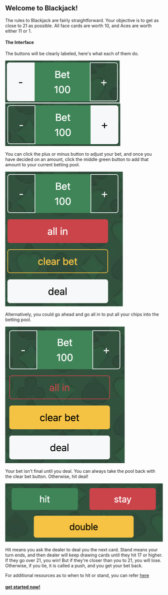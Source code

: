 ## Welcome to Blackjack!

The rules to Blackjack are fairly straightforward. Your objective is to get as close to 21 as possible. All face cards are worth 10, and Aces are worth either 11 or 1.

#### The Interface

The buttons will be clearly labeled, here's what each of them do.

![Bet Minus Button](/assets/readme-info/bet-minus.png) ![Bet Plus Button](/assets/readme-info/bet-plus.png)

You can click the plus or minus button to adjust your bet, and once you have decided on an amount, click the middle green button to add that amount to your current betting pool.

![All In Button](/assets/readme-info/all-in.png)

Alternatively, you could go ahead and go all in to put all your chips into the betting pool.

![Clear Bet Button](/assets/readme-info/clear-bet.png)

Your bet isn't final until you deal. You can always take the pool back with the clear bet button. Otherwise, hit deal!

![Hit Stand Double Buttons](/assets/readme-info/hit-stay-double.png)

Hit means you ask the dealer to deal you the next card. Stand means your turn ends, and then dealer will keep drawing cards until they hit 17 or higher. If they go over 21, you win! But if they're closer than you to 21, you will lose. Otherwise, if you tie, it is called a push, and you get your bet back.

For additional resources as to when to hit or stand, you can refer [here](https://blog.betway.com/casino/blackjack-strategy-101-what-is-the-hit-stand-betting-system/)

#### [get started now!](index.html)